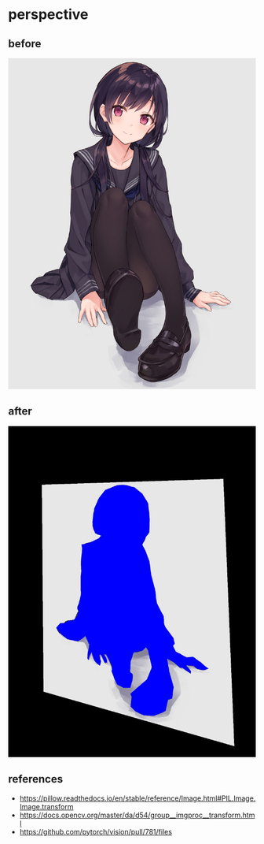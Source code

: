 # perspective

## before
![](sample.jpg)

## after
![](perspective.jpg)

## references
- https://pillow.readthedocs.io/en/stable/reference/Image.html#PIL.Image.Image.transform
- https://docs.opencv.org/master/da/d54/group__imgproc__transform.html
- https://github.com/pytorch/vision/pull/781/files
